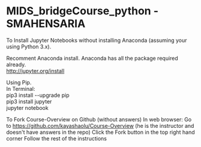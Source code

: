 # MIDS_bridgeCourse_python - SMAHENSARIA

To Install Jupyter Notebooks without installing Anaconda (assuming your using Python 3.x). 

Recomment Anaconda install. Anaconda has all the package required already.     
http://jupyter.org/install

Using Pip.  
In Terminal:  
pip3 install --upgrade pip  
pip3 install jupyter  
jupyter notebook  



To Fork Course-Overview on Github (without answers)
In web browser:
Go to https://github.com/kayashaolu/Course-Overview (he is the instructor and doesn't have answers in the repo)
Click the Fork button in the top right hand corner
Follow the rest of the instructions
